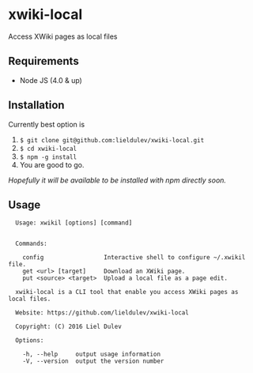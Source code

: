 # xwiki-local
Access XWiki pages as local files

## Requirements
* Node JS (4.0 & up)

## Installation
Currently best option is

  1. `$ git clone git@github.com:lieldulev/xwiki-local.git`
  2. `$ cd xwiki-local`
  3. `$ npm -g install`
  4. You are good to go.

_Hopefully it will be available to be installed with npm directly soon._

## Usage
```
  Usage: xwikil [options] [command]


  Commands:

    config                 Interactive shell to configure ~/.xwikil file.
    get <url> [target]     Download an XWiki page.
    put <source> <target>  Upload a local file as a page edit.

  xwiki-local is a CLI tool that enable you access XWiki pages as local files.

  Website: https://github.com/lieldulev/xwiki-local

  Copyright: (C) 2016 Liel Dulev

  Options:

    -h, --help     output usage information
    -V, --version  output the version number
```
